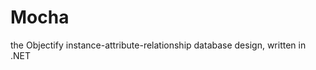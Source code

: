 Mocha
===============

the Objectify instance-attribute-relationship database design, written in .NET

